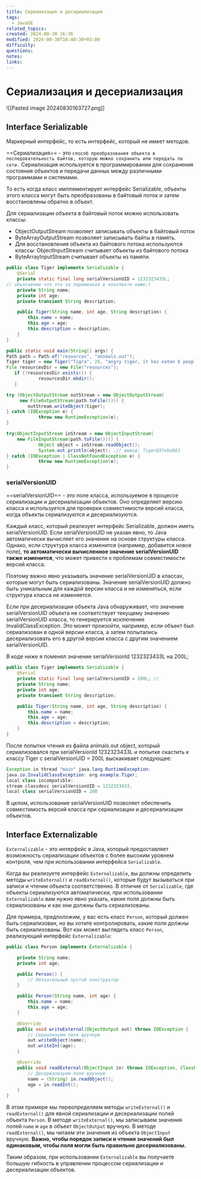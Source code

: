 ```yaml
---
title: Сериализация и десериализация
tags:
  - JavaSE
related_topics: 
created: 2024-08-30 16:36
modified: 2024-08-30T16:40:30+03:00
difficulty: 
questions: 
notes: 
links: 
---
```

# Сериализация и десериализация

![[Pasted image 20240830163727.png]]
## Interface Serializable

Маркерный интерфейс, то есть интерфейс, который не имеет методов.

==Сериализация== - это `способ преобразования объекта в последовательность байтов, которую можно сохранить или передать по сети.` Сериализация используется в программировании для сохранения состояния объектов и передачи данных между различными программами и системами.

То есть когда класс имплементирует интерфейс Serializable, объекты этого класса могут быть преобразованы в байтовый поток и затем восстановлены обратно в объект.

Для сериализации объекта в байтовый поток можно использовать классы:

- ObjectOutputStream позволяет записывать объекты в байтовый поток
- ByteArrayOutputStream позволяет записывать байты в память.
- Для восстановления объекта из байтового потока используются классы: ObjectInputStream считывает объекты из байтового потока
- ByteArrayInputStream считывает объекты из памяти.

```java
public class Tiger implements Serializable {
    @Serial
    private static final long serialVersionUID = 1232323433L;
// объяснение что это за переменная в конспекте ниже:)
    private String name;
    private int age;
    private transient String description;

    public Tiger(String name, int age, String description) {
        this.name = name;
        this.age = age;
        this.description = description;
    }
}
```

```java
public static void main(String[] args) {
Path path = Path.of("resources", "animals.out");
Tiger tiger = new Tiger("Tigra", 26, "angry tiger, it has eaten 6 people");
File resourcesDir = new File("resources");
   if (!resourcesDir.exists()) {
            resourcesDir.mkdir();
   }

try (ObjectOutputStream outStream = new ObjectOutputStream(
     new FileOutputStream(path.toFile()))) {
        outStream.writeObject(tiger);
} catch (IOException e) {
            throw new RuntimeException(e);
}

try(ObjectInputStream inStream = new ObjectInputStream(
    new FileInputStream(path.toFile()))) {
            Object object = inStream.readObject();
            System.out.println(object); .// вывод: Tiger@3feba861
} catch (IOException | ClassNotFoundException e) {
            throw new RuntimeException(e);
}
```

### serialVersionUID

==serialVersionUID== - это поле класса, используемое в процессе сериализации и десериализации объектов. Оно определяет версию класса и используется для проверки совместимости версий класса, когда объекты сериализуются и десериализуются.

Каждый класс, который реализует интерфейс Serializable, должен иметь serialVersionUID. Если serialVersionUID не указан явно, то Java автоматически вычисляет его значение на основе структуры класса. Однако, если структура класса изменится (например, добавится новое поле), **то автоматически вычисленное значение serialVersionUID также изменится**, что может привести к проблемам совместимости версий класса.

Поэтому важно явно указывать значение serialVersionUID в классах, которые могут быть сериализованы. Значение serialVersionUID должно быть уникальным для каждой версии класса и не изменяться, если структура класса не изменяется.

Если при десериализации объекта Java обнаруживает, что значение serialVersionUID объекта не соответствует текущему значению serialVersionUID класса, то генерируется исключение InvalidClassException. Это может произойти, например, если объект был сериализован в одной версии класса, а затем попытались десериализовать его в другой версии класса с другим значением serialVersionUID.

В коде ниже я поменял значение serialVersionId 1232323433L на 200L;

```java
public class Tiger implements Serializable {
    @Serial
    private static final long serialVersionUID = 200L; //
    private String name;
    private int age;
    private transient String description;

    public Tiger(String name, int age, String description) {
        this.name = name;
        this.age = age;
        this.description = description;
    }
}
```

После попытки чтения из файла animals.out object, который сериализовался при serialVersionId 1232323433L и попытке скастить к классу Tiger с serialVersionUID = 200L выскакивает следующее:

```java
Exception in thread "main" java.lang.RuntimeException:
java.io.InvalidClassException: org.example.Tiger;
local class incompatible:
stream classdesc serialVersionUID = 1232323433,
local class serialVersionUID = 200
```

В целом, использование serialVersionUID позволяет обеспечить совместимость версий класса при сериализации и десериализации объектов.

## Interface Externalizable

`Externalizable` - это интерфейс в Java, который предоставляет возможность сериализации объектов с более высоким уровнем контроля, чем при использовании интерфейса `Serializable`.

Когда вы реализуете интерфейс `Externalizable`, вы должны определить методы `writeExternal()` и `readExternal()`, которые будут вызываться при записи и чтении объекта соответственно. В отличие от `Serializable`, где объекты сериализуются автоматически, при использовании `Externalizable` вам нужно явно указать, какие поля должны быть сериализованы и как они должны быть сериализованы.

Для примера, предположим, у вас есть класс `Person`, который должен быть сериализован, но вы хотите контролировать, какие поля должны быть сериализованы. Вот как может выглядеть класс `Person`, реализующий интерфейс `Externalizable`:

```java
public class Person implements Externalizable {

    private String name;
    private int age;

    public Person() {
        // Обязательный пустой конструктор
    }

    public Person(String name, int age) {
        this.name = name;
        this.age = age;
    }

    @Override
    public void writeExternal(ObjectOutput out) throws IOException {
        // Сериализуем поля вручную
        out.writeObject(name);
        out.writeInt(age);
    }

    @Override
    public void readExternal(ObjectInput in) throws IOException, ClassNotFoundException {
        // Десериализуем поля вручную
        name = (String) in.readObject();
        age = in.readInt();
    }
}
```

В этом примере мы переопределяем методы `writeExternal()` и `readExternal()` для явной сериализации и десериализации полей объекта `Person`. В методе `writeExternal()`, мы записываем значения полей `name` и `age` в объект `ObjectOutput` вручную. В методе `readExternal()`, мы читаем эти значения из объекта `ObjectInput` вручную. **Важно, чтобы порядок записи и чтения значений был одинаковым, чтобы поля могли быть правильно десериализованы.**

Таким образом, при использовании `Externalizable` вы получаете большую гибкость в управлении процессом сериализации и десериализации объектов.